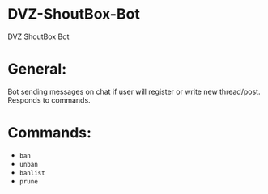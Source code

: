 # DVZ-ShoutBox-Bot
DVZ ShoutBox Bot

# General:
Bot sending messages on chat if user will register or write new thread/post. Responds to commands.

# Commands:
* `ban`
* `unban`
* `banlist`
* `prune`